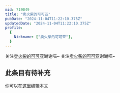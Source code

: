 ```yaml
---
mid: 719049
title: "卖火柴的可可亚"
pubDate: "2024-11-04T11:22:10.375Z"
updatedDate: "2024-11-04T11:22:10.375Z"
profile:
  {
    Nickname: ["卖火柴的可可亚"],
  }
---
```


关注[卖火柴的可可亚](https://space.bilibili.com/719049)谢谢喵~ 关注[卖火柴的可可亚](https://space.bilibili.com/719049)谢谢喵~

## 此条目有待补充
你可以在[这里](https://github.com/Yuhanawa/VTuber.ICU/edit/master/src/content/v/卖火柴的可可亚/index.md)编辑本文
